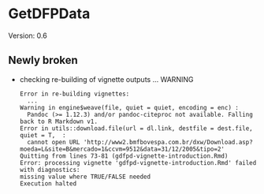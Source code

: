 # GetDFPData

Version: 0.6

## Newly broken

*   checking re-building of vignette outputs ... WARNING
    ```
    Error in re-building vignettes:
      ...
    Warning in engine$weave(file, quiet = quiet, encoding = enc) :
      Pandoc (>= 1.12.3) and/or pandoc-citeproc not available. Falling back to R Markdown v1.
    Error in utils::download.file(url = dl.link, destfile = dest.file, quiet = T,  : 
      cannot open URL 'http://www2.bmfbovespa.com.br/dxw/Download.asp?moeda=L&site=B&mercado=1&ccvm=9512&data=31/12/2005&tipo=2'
    Quitting from lines 73-81 (gdfpd-vignette-introduction.Rmd) 
    Error: processing vignette 'gdfpd-vignette-introduction.Rmd' failed with diagnostics:
    missing value where TRUE/FALSE needed
    Execution halted
    ```

